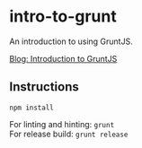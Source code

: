 # intro-to-grunt
An introduction to using GruntJS.

[Blog: Introduction to GruntJS](http://blog.theodybrothers.com/2014/12/introduction-to-grunt-presentation.html)

## Instructions
`npm install`  

For linting and hinting: `grunt`  
For release build: `grunt release`
